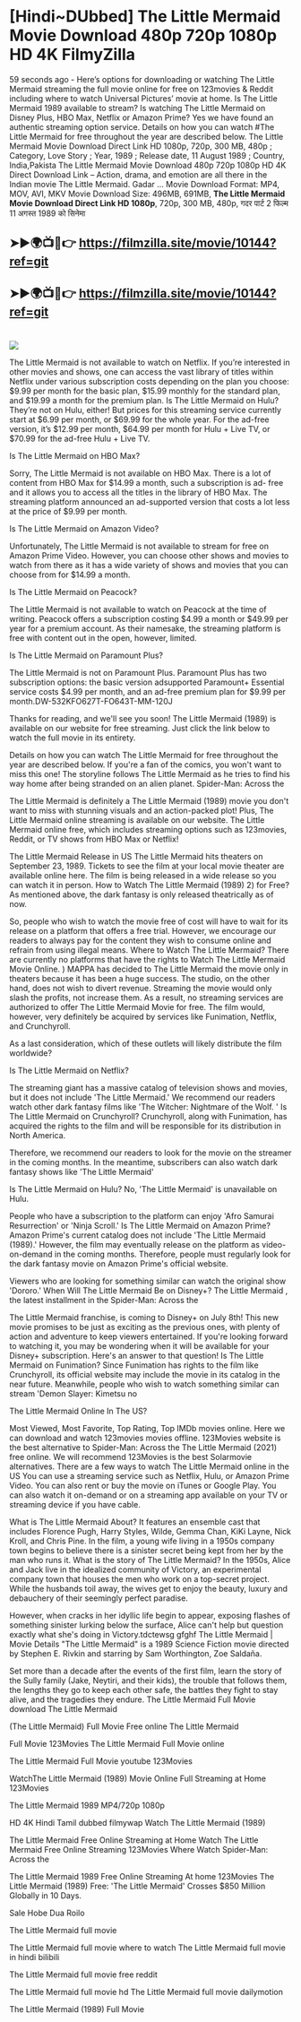 # [Hindi~DUbbed] The Little Mermaid Movie Download 480p 720p 1080p HD 4K FilmyZilla


59 seconds ago - Here’s options for downloading or watching The Little Mermaid streaming the full movie online for free on 123movies & Reddit including where to watch Universal Pictures’ movie at home. Is The Little Mermaid 1989 available to stream? Is watching The Little Mermaid on Disney Plus, HBO Max, Netflix or Amazon Prime? Yes we have found an authentic streaming option service. Details on how you can watch #The Little Mermaid for free throughout the year are described below. The Little Mermaid Movie Download Direct Link HD 1080p, 720p, 300 MB, 480p ; Category, Love Story ; Year, 1989 ; Release date, 11 August 1989 ; Country, India,Pakista The Little Mermaid Movie Download 480p 720p 1080p HD 4K Direct Download Link – Action, drama, and emotion are all there in the Indian movie The Little Mermaid. Gadar ...
Movie Download Format: MP4, MOV, AVI, MKV
Movie Download Size: 496MB, 691MB, **The Little Mermaid Movie Download Direct Link HD 1080p**, 720p, 300 MB, 480p, गदर पार्ट 2 फिल्म 11 अगस्त 1989 को सिनेमा

## ➤►🌍📺📱👉   https://filmzilla.site/movie/10144?ref=git

## ➤►🌍📺📱👉   https://filmzilla.site/movie/10144?ref=git

#

<img src="https://image.tmdb.org/t/p/w780//qGZXYHvWR1TYOU9raCaEABrj9m7.jpg" />

The Little Mermaid is not available to watch on Netflix. If you’re interested in other movies and shows, one can access the vast library of titles within Netflix under various subscription costs depending on the plan you choose: $9.99 per month for the basic plan, $15.99 monthly for the standard plan, and $19.99 a month for the premium plan. Is The Little Mermaid on Hulu? They’re not on Hulu, either! But prices for this streaming service currently start at $6.99 per month, or $69.99 for the whole year. For the ad-free version, it’s $12.99 per month, $64.99 per month for Hulu + Live TV, or $70.99 for the ad-free Hulu + Live TV.

Is The Little Mermaid on HBO Max?

Sorry, The Little Mermaid is not available on HBO Max. There is a lot of content from HBO Max for $14.99 a month, such a subscription is ad- free and it allows you to access all the titles in the library of HBO Max. The streaming platform announced an ad-supported version that costs a lot less at the price of $9.99 per month.

Is The Little Mermaid on Amazon Video?

Unfortunately, The Little Mermaid is not available to stream for free on Amazon Prime Video. However, you can choose other shows and movies to watch from there as it has a wide variety of shows and movies that you can choose from for $14.99 a month.

Is The Little Mermaid on Peacock?

The Little Mermaid is not available to watch on Peacock at the time of writing. Peacock offers a subscription costing $4.99 a month or $49.99 per year for a premium account. As their namesake, the streaming platform is free with content out in the open, however, limited.

Is The Little Mermaid on Paramount Plus?

The Little Mermaid is not on Paramount Plus. Paramount Plus has two subscription options: the basic version adsupported Paramount+ Essential service costs $4.99 per month, and an ad-free premium plan for $9.99 per month.DW-532KFO627T-FO643T-MM-120J

Thanks for reading, and we'll see you soon! The Little Mermaid (1989) is available on our website for free streaming. Just click the link below to watch the full movie in its entirety.

Details on how you can watch The Little Mermaid for free throughout the year are described below. If you're a fan of the comics, you won't want to miss this one! The storyline follows The Little Mermaid as he tries to find his way home after being stranded on an alien planet. Spider-Man: Across the

The Little Mermaid is definitely a The Little Mermaid (1989) movie you don't want to miss with stunning visuals and an action-packed plot! Plus, The Little Mermaid online streaming is available on our website. The Little Mermaid online free, which includes streaming options such as 123movies, Reddit, or TV shows from HBO Max or Netflix!

The Little Mermaid Release in US The Little Mermaid hits theaters on September 23, 1989. Tickets to see the film at your local movie theater are available online here. The film is being released in a wide release so you can watch it in person. How to Watch The Little Mermaid (1989) 2) for Free? As mentioned above, the dark fantasy is only released theatrically as of now.

So, people who wish to watch the movie free of cost will have to wait for its release on a platform that offers a free trial. However, we encourage our readers to always pay for the content they wish to consume online and refrain from using illegal means. Where to Watch The Little Mermaid? There are currently no platforms that have the rights to Watch The Little Mermaid Movie Online. ) MAPPA has decided to The Little Mermaid the movie only in theaters because it has been a huge success. The studio, on the other hand, does not wish to divert revenue. Streaming the movie would only slash the profits, not increase them. As a result, no streaming services are authorized to offer The Little Mermaid Movie for free. The film would, however, very definitely be acquired by services like Funimation, Netflix, and Crunchyroll.

As a last consideration, which of these outlets will likely distribute the film worldwide?

Is The Little Mermaid on Netflix?

The streaming giant has a massive catalog of television shows and movies, but it does not include 'The Little Mermaid.' We recommend our readers watch other dark fantasy films like 'The Witcher: Nightmare of the Wolf. ' Is The Little Mermaid on Crunchyroll? Crunchyroll, along with Funimation, has acquired the rights to the film and will be responsible for its distribution in North America.

Therefore, we recommend our readers to look for the movie on the streamer in the coming months. In the meantime, subscribers can also watch dark fantasy shows like 'The Little Mermaid'

Is The Little Mermaid on Hulu? No, 'The Little Mermaid' is unavailable on Hulu.

People who have a subscription to the platform can enjoy 'Afro Samurai Resurrection' or 'Ninja Scroll.' Is The Little Mermaid on Amazon Prime? Amazon Prime's current catalog does not include 'The Little Mermaid (1989).' However, the film may eventually release on the platform as video-on-demand in the coming months. Therefore, people must regularly look for the dark fantasy movie on Amazon Prime's official website.

Viewers who are looking for something similar can watch the original show 'Dororo.' When Will The Little Mermaid Be on Disney+? The Little Mermaid , the latest installment in the Spider-Man: Across the

The Little Mermaid franchise, is coming to Disney+ on July 8th! This new movie promises to be just as exciting as the previous ones, with plenty of action and adventure to keep viewers entertained. If you're looking forward to watching it, you may be wondering when it will be available for your Disney+ subscription. Here's an answer to that question! Is The Little Mermaid on Funimation? Since Funimation has rights to the film like Crunchyroll, its official website may include the movie in its catalog in the near future. Meanwhile, people who wish to watch something similar can stream 'Demon Slayer: Kimetsu no

The Little Mermaid Online In The US?

Most Viewed, Most Favorite, Top Rating, Top IMDb movies online. Here we can download and watch 123movies movies offline. 123Movies website is the best alternative to Spider-Man: Across the The Little Mermaid (2021) free online. We will recommend 123Movies is the best Solarmovie alternatives. There are a few ways to watch The Little Mermaid online in the US You can use a streaming service such as Netflix, Hulu, or Amazon Prime Video. You can also rent or buy the movie on iTunes or Google Play. You can also watch it on-demand or on a streaming app available on your TV or streaming device if you have cable.

What is The Little Mermaid About? It features an ensemble cast that includes Florence Pugh, Harry Styles, Wilde, Gemma Chan, KiKi Layne, Nick Kroll, and Chris Pine. In the film, a young wife living in a 1950s company town begins to believe there is a sinister secret being kept from her by the man who runs it. What is the story of The Little Mermaid? In the 1950s, Alice and Jack live in the idealized community of Victory, an experimental company town that houses the men who work on a top-secret project. While the husbands toil away, the wives get to enjoy the beauty, luxury and debauchery of their seemingly perfect paradise.

However, when cracks in her idyllic life begin to appear, exposing flashes of something sinister lurking below the surface, Alice can't help but question exactly what she's doing in Victory.tdctewsg gfghf The Little Mermaid | Movie Details "The Little Mermaid" is a 1989 Science Fiction movie directed by Stephen E. Rivkin and starring by Sam Worthington, Zoe Saldaña.

Set more than a decade after the events of the first film, learn the story of the Sully family (Jake, Neytiri, and their kids), the trouble that follows them, the lengths they go to keep each other safe, the battles they fight to stay alive, and the tragedies they endure. The Little Mermaid Full Movie download The Little Mermaid

(The Little Mermaid) Full Movie Free online The Little Mermaid

Full Movie 123Movies The Little Mermaid Full Movie online

The Little Mermaid Full Movie youtube 123Movies

WatchThe Little Mermaid (1989) Movie Online Full Streaming at Home 123Movies

The Little Mermaid 1989 MP4/720p 1080p

HD 4K Hindi Tamil dubbed filmywap Watch The Little Mermaid (1989)

The Little Mermaid Free Online Streaming at Home Watch The Little Mermaid Free Online Streaming 123Movies Where Watch Spider-Man: Across the

The Little Mermaid 1989 Free Online Streaming At home 123Movies The Little Mermaid (1989) Free: 'The Little Mermaid' Crosses $850 Million Globally in 10 Days.

Sale Hobe Dua Roilo

The Little Mermaid full movie

The Little Mermaid full movie where to watch The Little Mermaid full movie in hindi bilibili

The Little Mermaid full movie free reddit

The Little Mermaid full movie hd The Little Mermaid full movie dailymotion

The Little Mermaid (1989) Full Movie